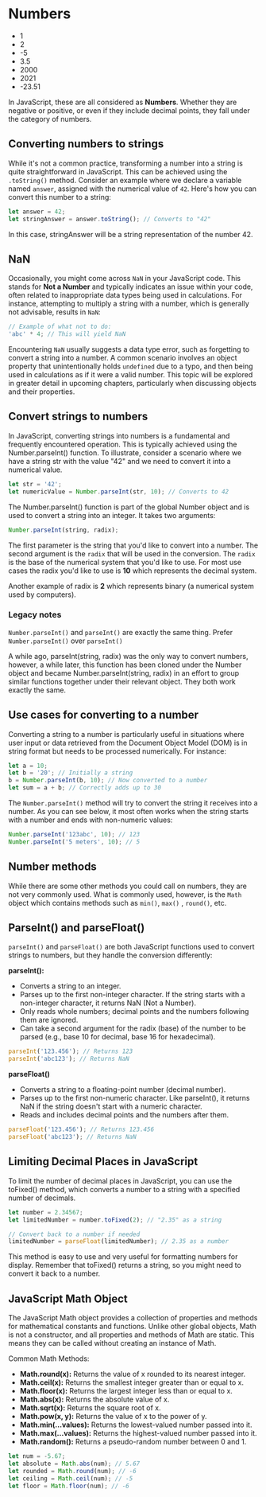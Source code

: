 # Numbers

- 1
- 2
- -5
- 3.5
- 2000
- 2021
- -23.51

In JavaScript, these are all considered as **Numbers**. Whether they are negative or positive, or even if they include decimal points, they fall under the category of numbers.

## Converting numbers to strings

While it's not a common practice, transforming a number into a string is quite straightforward in JavaScript. This can be achieved using the `.toString()` method. Consider an example where we declare a variable named `answer`, assigned with the numerical value of `42`. Here's how you can convert this number to a string:

```js
let answer = 42;
let stringAnswer = answer.toString(); // Converts to "42"
```

In this case, stringAnswer will be a string representation of the number 42.

## NaN

Occasionally, you might come across `NaN` in your JavaScript code. This stands for **Not a Number** and typically indicates an issue within your code, often related to inappropriate data types being used in calculations. For instance, attempting to multiply a string with a number, which is generally not advisable, results in `NaN`:

```js
// Example of what not to do:
'abc' * 4; // This will yield NaN
```

Encountering `NaN` usually suggests a data type error, such as forgetting to convert a string into a number. A common scenario involves an object property that unintentionally holds `undefined` due to a typo, and then being used in calculations as if it were a valid number. This topic will be explored in greater detail in upcoming chapters, particularly when discussing objects and their properties.

## Convert strings to numbers

In JavaScript, converting strings into numbers is a fundamental and frequently encountered operation. This is typically achieved using the Number.parseInt() function. To illustrate, consider a scenario where we have a string str with the value "42" and we need to convert it into a numerical value.

```js
let str = '42';
let numericValue = Number.parseInt(str, 10); // Converts to 42
```

The Number.parseInt() function is part of the global Number object and is used to convert a string into an integer. It takes two arguments:

```js
Number.parseInt(string, radix);
```

The first parameter is the string that you'd like to convert into a number. The second argument is the `radix` that will be used in the conversion.
The `radix` is the base of the numerical system that you'd like to use. For most use cases the radix you'd like to use is **10** which represents the decimal system.

Another example of radix is **2** which represents binary (a numerical system used by computers).

### Legacy notes

`Number.parseInt()` and `parseInt()` are exactly the same thing. Prefer `Number.parseInt()` over `parseInt()`

A while ago, parseInt(string, radix) was the only way to convert numbers, however, a while later, this function has been cloned under the Number object and became Number.parseInt(string, radix) in an effort to group similar functions together under their relevant object. They both work exactly the same.

## Use cases for converting to a number

Converting a string to a number is particularly useful in situations where user input or data retrieved from the Document Object Model (DOM) is in string format but needs to be processed numerically. For instance:

```js
let a = 10;
let b = '20'; // Initially a string
b = Number.parseInt(b, 10); // Now converted to a number
let sum = a + b; // Correctly adds up to 30
```

The `Number.parseInt()` method will try to convert the string it receives into a number. As you can see below, it
most often works when the string starts with a number and ends with non-numeric values:

```js
Number.parseInt('123abc', 10); // 123
Number.parseInt('5 meters', 10); // 5
```

## Number methods

While there are some other methods you could call on numbers, they are not very commonly used. What is commonly used, however,
is the `Math` object which contains methods such as `min()`, `max()` , `round()`, etc.

## ParseInt() and parseFloat()

`parseInt()` and `parseFloat()` are both JavaScript functions used to convert strings to numbers, but they handle the conversion differently:

**parseInt():**

- Converts a string to an integer.
- Parses up to the first non-integer character. If the string starts with a non-integer character, it returns NaN (Not a Number).
- Only reads whole numbers; decimal points and the numbers following them are ignored.
- Can take a second argument for the radix (base) of the number to be parsed (e.g., base 10 for decimal, base 16 for hexadecimal).

```js
parseInt('123.456'); // Returns 123
parseInt('abc123'); // Returns NaN
```

**parseFloat()**

- Converts a string to a floating-point number (decimal number).
- Parses up to the first non-numeric character. Like parseInt(), it returns NaN if the string doesn't start with a numeric character.
- Reads and includes decimal points and the numbers after them.

```js
parseFloat('123.456'); // Returns 123.456
parseFloat('abc123'); // Returns NaN
```

## Limiting Decimal Places in JavaScript

To limit the number of decimal places in JavaScript, you can use the toFixed() method, which converts a number to a string with a specified number of decimals.

```js
let number = 2.34567;
let limitedNumber = number.toFixed(2); // "2.35" as a string

// Convert back to a number if needed
limitedNumber = parseFloat(limitedNumber); // 2.35 as a number
```

This method is easy to use and very useful for formatting numbers for display. Remember that toFixed() returns a string, so you might need to convert it back to a number.

## JavaScript Math Object

The JavaScript Math object provides a collection of properties and methods for mathematical constants and functions. Unlike other global objects, Math is not a constructor, and all properties and methods of Math are static. This means they can be called without creating an instance of Math.

Common Math Methods:

- **Math.round(x):** Returns the value of x rounded to its nearest integer.
- **Math.ceil(x):** Returns the smallest integer greater than or equal to x.
- **Math.floor(x):** Returns the largest integer less than or equal to x.
- **Math.abs(x):** Returns the absolute value of x.
- **Math.sqrt(x):** Returns the square root of x.
- **Math.pow(x, y):** Returns the value of x to the power of y.
- **Math.min(…values):** Returns the lowest-valued number passed into it.
- **Math.max(…values):** Returns the highest-valued number passed into it.
- **Math.random():** Returns a pseudo-random number between 0 and 1.

```js
let num = -5.67;
let absolute = Math.abs(num); // 5.67
let rounded = Math.round(num); // -6
let ceiling = Math.ceil(num); // -5
let floor = Math.floor(num); // -6
```
